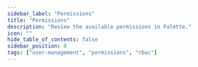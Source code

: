 ```yaml
---
sidebar_label: "Permissions"
title: "Permissions"
description: "Review the available permissions in Palette."
icon: ""
hide_table_of_contents: false
sidebar_position: 8
tags: ["user-management", "permissions", "rbac"]
---
```

